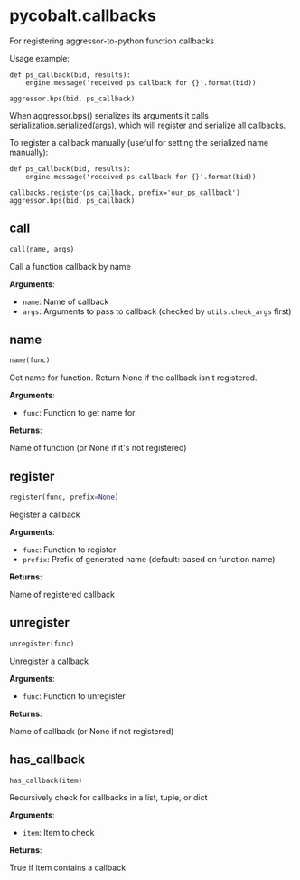 
# pycobalt.callbacks

For registering aggressor-to-python function callbacks

Usage example:

    def ps_callback(bid, results):
        engine.message('received ps callback for {}'.format(bid))

    aggressor.bps(bid, ps_callback)

When aggressor.bps() serializes its arguments it calls
serialization.serialized(args), which will register and serialize all callbacks.

To register a callback manually (useful for setting the serialized name manually):

    def ps_callback(bid, results):
        engine.message('received ps callback for {}'.format(bid))

    callbacks.register(ps_callback, prefix='our_ps_callback')
    aggressor.bps(bid, ps_callback)

## call
```python
call(name, args)
```

Call a function callback by name

**Arguments**:

- `name`: Name of callback
- `args`: Arguments to pass to callback (checked by `utils.check_args` first)

## name
```python
name(func)
```

Get name for function. Return None if the callback isn't registered.

**Arguments**:

- `func`: Function to get name for

**Returns**:

Name of function (or None if it's not registered)

## register
```python
register(func, prefix=None)
```

Register a callback

**Arguments**:

- `func`: Function to register
- `prefix`: Prefix of generated name (default: based on function name)

**Returns**:

Name of registered callback

## unregister
```python
unregister(func)
```

Unregister a callback

**Arguments**:

- `func`: Function to unregister

**Returns**:

Name of callback (or None if not registered)

## has_callback
```python
has_callback(item)
```

Recursively check for callbacks in a list, tuple, or dict

**Arguments**:

- `item`: Item to check

**Returns**:

True if item contains a callback
